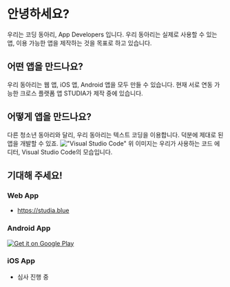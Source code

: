 # 안녕하세요?

우리는 코딩 동아리, App Developers 입니다. 우리 동아리는 실제로 사용할 수 있는 앱, 이용 가능한 앱을 제작하는 것을 목표로 하고 있습니다.

## 어떤 앱을 만드나요?

우리 동아리는 웹 앱, iOS 앱, Android 앱을 모두 만들 수 있습니다. 현재 서로 연동 가능한 크로스 플랫폼 앱 STUDIA가 제작 중에 있습니다.

## 어떻게 앱을 만드나요?

다른 청소년 동아리와 달리, 우리 동아리는 텍스트 코딩을 이용합니다. 덕분에 제대로 된 앱을 개발할 수 있죠.  !["Visual Studio Code"](https://blog.studia.blue/assets/img/vscode.png)  위 이미지는 우리가 사용하는 코드 에디터, Visual Studio Code의 모습입니다.

## 기대해 주세요!

### Web App
- https://studia.blue

### Android App
[![Get it on Google Play](https://play.google.com/intl/en_us/badges/static/images/badges/en_badge_web_generic.png)](https://play.google.com/store/apps/details?id=app.web.studia_kr&pcampaignid=pcampaignidMKT-Other-global-all-co-prtnr-py-PartBadge-Mar2515-1)

### iOS App
- 심사 진행 중
